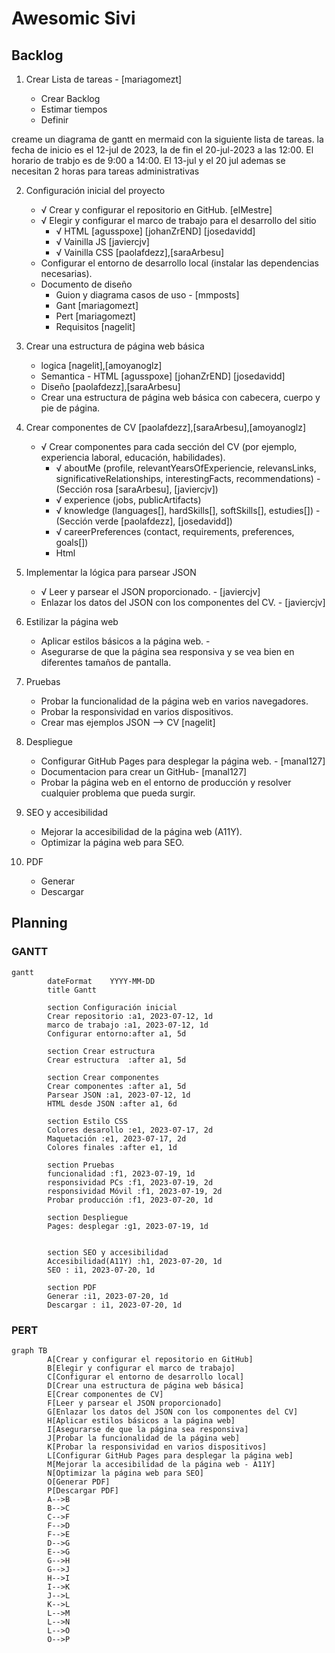 # Awesomic Sivi

## Backlog

1. Crear Lista de tareas - [mariagomezt]

    - Crear Backlog
    - Estimar tiempos
    - Definir

creame un diagrama de gantt en mermaid con la siguiente lista de tareas. la fecha de inicio es el 12-jul de 2023, la de fin el 20-jul-2023 a las 12:00. El horario de trabjo es de 9:00 a 14:00. El 13-jul y el 20 jul ademas se necesitan 2 horas para tareas administrativas

2. Configuración inicial del proyecto
    - √ Crear y configurar el repositorio en GitHub. [elMestre]
    - √ Elegir y configurar el marco de trabajo para el desarrollo del sitio
        - √ HTML [agusspoxe] [johanZrEND] [josedavidd]
        - √ Vainilla JS [javiercjv]
        - √ Vainilla CSS [paolafdezz],[saraArbesu]
    - Configurar el entorno de desarrollo local (instalar las dependencias necesarias).
    - Documento de diseño
        - Guion y diagrama casos de uso - [mmposts]
        - Gant [mariagomezt]
        - Pert [mariagomezt]
        - Requisitos [nagelit]

3. Crear una estructura de página web básica
    - logica [nagelit],[amoyanoglz]
    - Semantica - HTML [agusspoxe] [johanZrEND] [josedavidd]
    - Diseño [paolafdezz],[saraArbesu]
    - Crear una estructura de página web básica con cabecera, cuerpo y pie de página.

4. Crear componentes de CV [paolafdezz],[saraArbesu],[amoyanoglz]
    - √ Crear componentes para cada sección del CV (por ejemplo, experiencia laboral, educación, habilidades).
        - √ aboutMe (profile, relevantYearsOfExperiencie, relevansLinks, significativeRelationships, interestingFacts, recommendations) - (Sección rosa [saraArbesu], [javiercjv])  
        - √ experience (jobs, publicArtifacts)
        - √ knowledge (languages[], hardSkills[], softSkills[], estudies[]) - (Sección verde [paolafdezz], [josedavidd])
        - √ careerPreferences (contact, requirements, preferences, goals[])
        - Html

5. Implementar la lógica para parsear JSON
    - √ Leer y parsear el JSON proporcionado. - [javiercjv]
    - Enlazar los datos del JSON con los componentes del CV. - [javiercjv]

6. Estilizar la página web
    - Aplicar estilos básicos a la página web. -
    - Asegurarse de que la página sea responsiva y se vea bien en diferentes tamaños de pantalla.

7. Pruebas
    - Probar la funcionalidad de la página web en varios navegadores.
    - Probar la responsividad en varios dispositivos.
    - Crear mas ejemplos JSON --> CV [nagelit]

8. Despliegue
    - Configurar GitHub Pages para desplegar la página web. - [manal127]
    - Documentacion para crear un GitHub- [manal127]
    - Probar la página web en el entorno de producción y resolver cualquier problema que pueda surgir.

9. SEO y accesibilidad
    - Mejorar la accesibilidad de la página web (A11Y).
    - Optimizar la página web para SEO.

10. PDF
    - Generar
    - Descargar

## Planning

### GANTT

```mermaid
gantt
        dateFormat    YYYY-MM-DD
        title Gantt

        section Configuración inicial
        Crear repositorio :a1, 2023-07-12, 1d
        marco de trabajo :a1, 2023-07-12, 1d
        Configurar entorno:after a1, 5d

        section Crear estructura
        Crear estructura  :after a1, 5d

        section Crear componentes
        Crear componentes :after a1, 5d
        Parsear JSON :a1, 2023-07-12, 1d
        HTML desde JSON :after a1, 6d

        section Estilo CSS
        Colores desarollo :e1, 2023-07-17, 2d
        Maquetación :e1, 2023-07-17, 2d
        Colores finales :after e1, 1d

        section Pruebas
        funcionalidad :f1, 2023-07-19, 1d
        responsividad PCs :f1, 2023-07-19, 2d
        responsividad Móvil :f1, 2023-07-19, 2d
        Probar producción :f1, 2023-07-20, 1d

        section Despliegue
        Pages: desplegar :g1, 2023-07-19, 1d
        

        section SEO y accesibilidad
        Accesibilidad(A11Y) :h1, 2023-07-20, 1d
        SEO : i1, 2023-07-20, 1d

        section PDF
        Generar :i1, 2023-07-20, 1d
        Descargar : i1, 2023-07-20, 1d

```

### PERT

```mermaid
graph TB
        A[Crear y configurar el repositorio en GitHub]
        B[Elegir y configurar el marco de trabajo]
        C[Configurar el entorno de desarrollo local]
        D[Crear una estructura de página web básica]
        E[Crear componentes de CV]
        F[Leer y parsear el JSON proporcionado]
        G[Enlazar los datos del JSON con los componentes del CV]
        H[Aplicar estilos básicos a la página web]
        I[Asegurarse de que la página sea responsiva]
        J[Probar la funcionalidad de la página web]
        K[Probar la responsividad en varios dispositivos]
        L[Configurar GitHub Pages para desplegar la página web]
        M[Mejorar la accesibilidad de la página web - A11Y]
        N[Optimizar la página web para SEO]
        O[Generar PDF]
        P[Descargar PDF]
        A-->B
        B-->C
        C-->F
        F-->D
        F-->E
        D-->G
        E-->G
        G-->H
        G-->J
        H-->I
        I-->K
        J-->L
        K-->L
        L-->M
        L-->N
        L-->O
        O-->P
```
